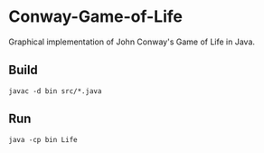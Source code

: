 # Conway-Game-of-Life
Graphical implementation of John Conway's Game of Life in Java.

## Build
`javac -d bin src/*.java`

## Run
`java -cp bin Life`
